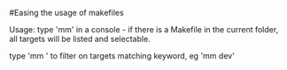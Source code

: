 #Easing the usage of makefiles

Usage:
type 'mm' in a console - if there is a Makefile in the current folder, all targets will be listed and selectable.

type 'mm <keyword>' to filter on targets matching keyword, eg 'mm dev'